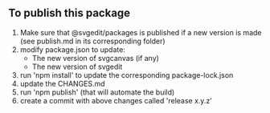 ## To publish this package
1. Make sure that @svgedit/packages is published if a new version is made (see publish.md in its corresponding folder)
2. modify package.json to update:
    - The new version of svgcanvas (if any)
    - The new version of svgedit
2. run 'npm install' to update the corresponding package-lock.json
3. update the CHANGES.md
4. run 'npm publish' (that will automate the build)
5. create a commit with above changes called 'release x.y.z'
